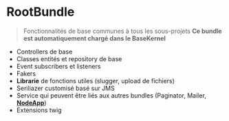 # RootBundle
>Fonctionnalités de base communes à tous les sous-projets
**Ce bundle est automatiquement chargé dans le BaseKernel**
* Controllers de base
* Classes entités et repository de base
* Event subscribers et listeners
* Fakers
* **Librarie** de fonctions utiles (slugger, upload de fichiers)
* Seriliazer customisé basé sur JMS
* Service qui peuvent être liés aux autres bundles (Paginator, Mailer, **[NodeApp](readme.nodeapp.md)**)
* Extensions twig
